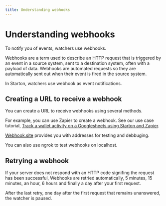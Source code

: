 ```yaml
---
title: Understanding webhooks
---
```


# Understanding webhooks

To notify you of events, watchers use webhooks.

Webhooks are a term used to describe an HTTP request that is triggered by an event in a source system, sent to a destination system, often with a payload of data. Webhooks are automated requests so they are automatically sent out when their event is fired in the source system.

In Starton, watchers use webhook as event notifications.

## Creating a URL to receive a webhook

You can create a URL to receive webhooks using several methods.

For example, you can use Zapier to create a webhook. See our use case tutorial, [Track a wallet activity on a Googlesheets using Starton and Zapier](https://docs.starton.io/docs/Tutorials/track-wallet-activity).

[Webhook.site](https://webhook.site/) provides you with addresses for testing and debbuging.

You can also use ngrok to test webhooks on localhost.

## Retrying a webhook

If your server does not respond with an HTTP code signifing the request has been successful, Webhooks are retried automatically, 5 minutes, 15 minutes, an hour, 6 hours and finally a day after your first request.

After the last retry, one day after the first request that remains unanswered, the watcher is paused.
